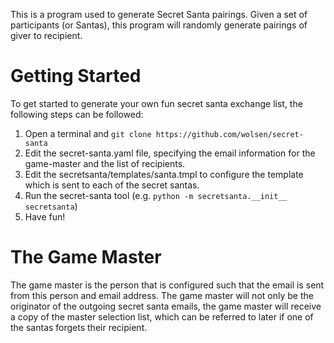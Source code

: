 This is a program used to generate Secret Santa pairings. Given a set of
participants (or Santas), this program will randomly generate pairings of
giver to recipient.

# Getting Started

To get started to generate your own fun secret santa exchange list, the
following steps can be followed:

1. Open a terminal and `git clone https://github.com/wolsen/secret-santa`
2. Edit the secret-santa.yaml file, specifying the email information for
   the game-master and the list of recipients.
3. Edit the secretsanta/templates/santa.tmpl to configure the template which
   is sent to each of the secret santas.
4. Run the secret-santa tool (e.g. `python -m secretsanta.__init__ secretsanta`)
5. Have fun!

# The Game Master

The game master is the person that is configured such that the email is sent
from this person and email address. The game master will not only be the
originator of the outgoing secret santa emails, the game master will receive
a copy of the master selection list, which can be referred to later if one
of the santas forgets their recipient.



